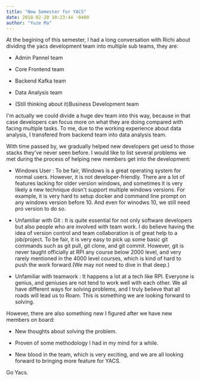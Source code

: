 ```yaml
---
title: "New Semester for YACS"
date: 2018-02-20 10:23:44 -0400
author: "Yuze Ma"
---
```


At the begining of this semester, I had a long conversation with Richi about dividing the yacs development team into multiple sub teams, they are:

- Admin Pannel team

- Core Frontend team

- Backend Kafka team

- Data Analysis team

- (Still thinking about it)Business Development team

I'm actually we could divide a huge dev team into this way, because in that case developers can focus more on what they are doing compared with facing multiple tasks. To me, due to the working experience about data analysis, I transfered from backend team into data analysis team.

With time passed by, we gradually helped new developers get uesd to those stacks they've never seen before. I would like to list several problems we met during the process of helping new members get into the development:

- Windows User : To be fair, Windows is a great operating system for normal users. However, it is not developer-friendly. There are a lot of features lacking for older version windows, and sometimes it is very likely a new technique dosn't support multiple windows versions. For example, it is very hard to setup docker and command line prompt on any windows version before 10. And even for winodws 10, we still need pro version to do so.

- Unfamiliar with Git : It is quite essential for not only software developers but also people who are involved with team work. I do believe having the idea of version control and team collaboration is of great help to a job/project. To be fair, it is very easy to pick up some basic git commands such as git pull, git clone, and git commit. However, git is never taught officially at RPI any course below 2000 level, and very rarely mentioned in the 4000 level courses, which is kind of hard to push the work forward.(We may not need to dive in that deep.) 

- Unfamiliar with teamwork : It happens a lot at a tech like RPI. Everyone is genius, and geniuses are not tend to work well with each other. We all have different ways for solving problems, and I truly believe that all roads will lead us to Roam. This is something we are looking forward to solving.

However, there are also something new I figured after we have new members on board:

- New thoughts about solving the problem.

- Proven of some methodology I had in my mind for a while.

- New blood in the team, which is very exciting, and we are all looking forward to bringing more feature for YACS.

Go Yacs.


